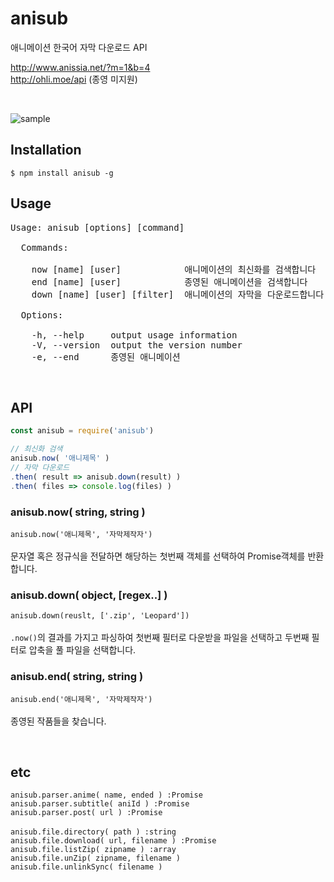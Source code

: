 # anisub
애니메이션 한국어 자막 다운로드 API

http://www.anissia.net/?m=1&b=4  
http://ohli.moe/api  (종영 미지원)

<br>

![sample](http://nupamore.github.io/img/anisub_sample.gif)


## Installation

    $ npm install anisub -g

## Usage
<pre>
Usage: anisub [options] [command]

  Commands:

    now [name] [user]            애니메이션의 최신화를 검색합니다
    end [name] [user]            종영된 애니메이션을 검색합니다
    down [name] [user] [filter]  애니메이션의 자막을 다운로드합니다

  Options:

    -h, --help     output usage information
    -V, --version  output the version number
    -e, --end      종영된 애니메이션
</pre>
<br>

## API
``` js
const anisub = require('anisub')

// 최신화 검색
anisub.now( '애니제목' )
// 자막 다운로드
.then( result => anisub.down(result) )
.then( files => console.log(files) )
```

### anisub.now( string, string )
` anisub.now('애니제목', '자막제작자') `  
<br>
문자열 혹은 정규식을 전달하면 해당하는 첫번째 객체를 선택하여 Promise객체를 반환합니다.

### anisub.down( object, [regex..] )
`anisub.down(reuslt, ['.zip', 'Leopard'])`  
<br>
`.now()`의 결과를 가지고 파싱하여 첫번째 필터로 다운받을 파일을 선택하고 두번째 필터로 압축을 풀 파일을 선택합니다.

### anisub.end( string, string )
`anisub.end('애니제목', '자막제작자')`  
<br>
종영된 작품들을 찾습니다.

<br>

## etc
`anisub.parser.anime( name, ended ) :Promise`  
`anisub.parser.subtitle( aniId ) :Promise`  
`anisub.parser.post( url ) :Promise`  
<br>
`anisub.file.directory( path ) :string`  
`anisub.file.download( url, filename ) :Promise`  
`anisub.file.listZip( zipname ) :array`  
`anisub.file.unZip( zipname, filename )`  
`anisub.file.unlinkSync( filename )`  
